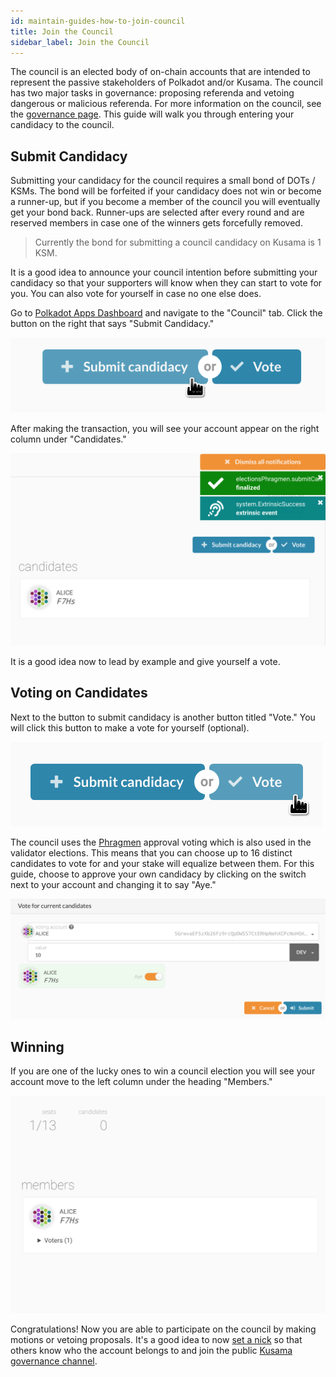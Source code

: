 ```yaml
---
id: maintain-guides-how-to-join-council
title: Join the Council
sidebar_label: Join the Council
---
```


The council is an elected body of on-chain accounts that are intended to represent the passive
stakeholders of Polkadot and/or Kusama. The council has two major tasks in governance: proposing
referenda and vetoing dangerous or malicious referenda. For more information on the council, see the
[governance page](learn-governance#council). This guide will walk you through entering your
candidacy to the council.

## Submit Candidacy

Submitting your candidacy for the council requires a small bond of DOTs / KSMs. The bond will be
forfeited if your candidacy does not win or become a runner-up, but if you become a member of the
council you will eventually get your bond back. Runner-ups are selected after every round and are
reserved members in case one of the winners gets forcefully removed.

> Currently the bond for submitting a council candidacy on Kusama is 1 KSM.

It is a good idea to announce your council intention before submitting your candidacy so that your
supporters will know when they can start to vote for you. You can also vote for yourself in case no
one else does.

Go to [Polkadot Apps Dashboard](https://polkadot.js.org/apps) and navigate to the "Council" tab.
Click the button on the right that says "Submit Candidacy."

![a](assets/council/submit_candidacy.png)

After making the transaction, you will see your account appear on the right column under
"Candidates."

![b](assets/council/candidate.png)

It is a good idea now to lead by example and give yourself a vote.

## Voting on Candidates

Next to the button to submit candidacy is another button titled "Vote." You will click this button
to make a vote for yourself (optional).

![c](assets/council/vote.png)

The council uses the [Phragmen](learn-phragmen) approval voting which is also used in the validator
elections. This means that you can choose up to 16 distinct candidates to vote for and your stake
will equalize between them. For this guide, choose to approve your own candidacy by clicking on the
switch next to your account and changing it to say "Aye."

![d](assets/council/vote_for_yourself.png)

## Winning

If you are one of the lucky ones to win a council election you will see your account move to the
left column under the heading "Members."

![e](assets/council/member.png)

Congratulations! Now you are able to participate on the council by making motions or vetoing
proposals. It's a good idea to now [set a nick](https://guide.kusama.network/en/latest/try/nicks/)
so that others know who the account belongs to and join the public
[Kusama governance channel](https://matrix.to/#/!QXMnIJzxlnVrvRzhUA:matrix.parity.io?via=matrix.parity.io&via=matrix.org&via=web3.foundation).
